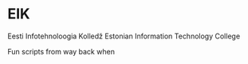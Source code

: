 # EIK
Eesti Infotehnoloogia Kolledž
Estonian Information Technology College

Fun scripts from way back when
